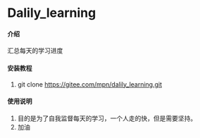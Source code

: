 # Dalily_learning

#### 介绍
汇总每天的学习进度


#### 安装教程

1.  git clone https://gitee.com/mpn/dalily_learning.git

#### 使用说明

1.  目的是为了自我监督每天的学习，一个人走的快，但是需要坚持。
2.  加油

